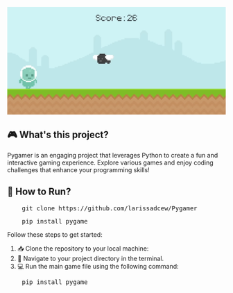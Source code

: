 ![image](image/image.png)
<h2>🎮 What's this project?</h2>
<p>
    Pygamer is an engaging project that leverages Python to create a fun and interactive gaming experience. 
    Explore various games and enjoy coding challenges that enhance your programming skills!
</p>

<h2>🚀 How to Run?</h2>
<pre>
    git clone https://github.com/larissadcew/Pygamer
</pre>
<pre>
    pip install pygame
</pre>
<p>
    Follow these steps to get started:
</p>
<ol>
    <li>📥 Clone the repository to your local machine:</li>
    <li>📂 Navigate to your project directory in the terminal.</li>
    <li>💻 Run the main game file using the following command:</li>
</ol>
<pre>
    pip install pygame
</pre>


